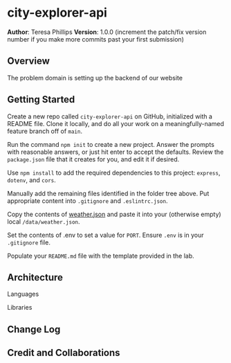 # city-explorer-api

**Author**: Teresa Phillips
**Version**: 1.0.0 (increment the patch/fix version number if you make more commits past your first submission)

## Overview

The problem domain is setting up the backend of our website

## Getting Started

Create a new repo called `city-explorer-api` on GitHub, initialized with a README file. Clone it locally, and do all your work on a meaningfully-named feature branch off of `main`.

Run the command `npm init` to create a new project. Answer the prompts with reasonable answers, or just hit enter to accept the defaults. Review the `package.json` file that it creates for you, and edit it if desired.

Use `npm install` to add the required dependencies to this project: `express`, `dotenv`, and `cors`.

Manually add the remaining files identified in the folder tree above. Put appropriate content into `.gitignore` and `.eslintrc.json`.

Copy the contents of [weather.json](https://codefellows.github.io/code-301-guide/curriculum/class-07/lab/starter-code/data/weather.json) and paste it into your (otherwise empty) local `/data/weather.json`.

Set the contents of .env to set a value for `PORT`. Ensure `.env` is in your `.gitignore` file.

Populate your `README.md` file with the template provided in the lab.

## Architecture

Languages


Libraries

## Change Log
<!-- Use this area to document the iterative changes made to your application as each feature is successfully implemented. Use time stamps. Here's an example:

01-01-2001 4:59pm - Application now has a fully-functional express server, with a GET route for the location resource. -->

## Credit and Collaborations
<!-- Give credit (and a link) to other people or resources that helped you build this application. -->